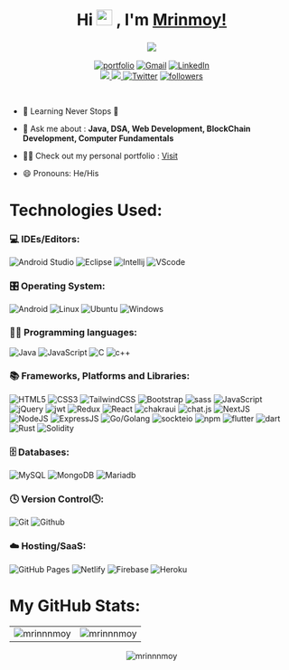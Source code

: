 <h1 align="center">
  Hi <img src="https://media.giphy.com/media/hvRJCLFzcasrR4ia7z/giphy.gif" width="28"> ,
  I'm <a href="https://www.linkedin.com/in/mrinnnmoy/" target="_blank"> Mrinmoy!</a></h1>
  
<h3 align="center"> <img src="https://readme-typing-svg.herokuapp.com?color=0357F7&lines=Full+Stack+Developer+%3A)" /> </h3>

  <p align="center">
    <a href="https://mrinnnmoy.github.io/portfolio1/"><img alt="portfolio" src="https://img.shields.io/badge/Portfolio-%23000000.svg?style=for-the-badge&logo=firefox&logoColor=#FF7139"/></a>
    <a href="mailto:mrinmoy202000@gmail.com"><img alt="Gmail" src="https://img.shields.io/badge/Gmail-D14836?style=for-the-badge&logo=gmail&logoColor=white"/></a>
    <a href="https://www.linkedin.com/in/mrinnnmoy/"><img alt="LinkedIn" src="https://img.shields.io/badge/linkedin-%230077B5.svg?style=for-the-badge&logo=linkedin&logoColor=white"/></a>
    <br>
    <a href="https://leetcode.com/mrinnnmoy/"><img src="https://img.shields.io/badge/-LeetCode-FFA116?style=for-the-badge&logo=LeetCode&logoColor=black"/> </a>
<a href="https://www.hackerrank.com/mrinnnmoy"><img src="https://img.shields.io/badge/-Hackerrank-2EC866?style=for-the-badge&logo=HackerRank&logoColor=white"/> </a>
    <a href="https://twitter.com/mrinnnmoy"><img alt="Twitter" src ="https://img.shields.io/badge/twitter-%231DA1F2.svg?style=for-the-badge&logo=Twitter&logoColor=white"></a>
    <a href="https://github.com/mrinnnmoy?tab=followers">
    <img alt="followers" title="Follow me on Github" src="https://custom-icon-badges.herokuapp.com/github/followers/mrinnnmoy?color=236ad3&labelColor=1155ba&style=for-the-badge&logo=person-add&label=Follow&logoColor=white"/></a>
  </p>
  <br>


- 🌱 Learning Never Stops 🚀

- 💬 Ask me about : **Java, DSA, Web Development, BlockChain Development, Computer Fundamentals**

- 👨‍💻 Check out my personal portfolio : <a href="https://mrinnnmoy.github.io/portfolio1/" target="_blank">Visit</a>

- 😄 Pronouns: He/His

<h1>Technologies Used:</h1>

### 💻 IDEs/Editors:
  <p>
    <img alt="Android Studio" src="https://img.shields.io/badge/Android%20Studio-3DDC84.svg?style=for-the-badge&logo=android-studio&logoColor=white"/>
    <img alt="Eclipse" src="https://img.shields.io/badge/Eclipse-FE7A16.svg?style=for-the-badge&logo=Eclipse&logoColor=white"/>
    <img alt="Intellij" src="https://img.shields.io/badge/IntelliJIDEA-000000.svg?style=for-the-badge&logo=intellij-idea&logoColor=white"/>
    <img alt="VScode" src="https://img.shields.io/badge/Visual%20Studio%20Code-0078d7.svg?style=for-the-badge&logo=visual-studio-code&logoColor=white"/>
  <p>

### 🎛️ Operating System:
  <p>
    <img alt="Android" src="https://img.shields.io/badge/Android-3DDC84?style=for-the-badge&logo=android&logoColor=white"/>
    <img alt="Linux" src="https://img.shields.io/badge/Linux-FCC624?style=for-the-badge&logo=linux&logoColor=black"/>
    <img alt="Ubuntu" src="https://img.shields.io/badge/Ubuntu-E95420?style=for-the-badge&logo=ubuntu&logoColor=white"/>
    <img alt="Windows" src="https://img.shields.io/badge/Windows-0078D6?style=for-the-badge&logo=windows&logoColor=white"/>
  <p>

    
### 👨‍💻 Programming languages:
  <p>
    <img alt="Java" src="https://img.shields.io/badge/java-%23ED8B00.svg?style=for-the-badge&logo=java&logoColor=white"/>
    <img alt="JavaScript" src="https://img.shields.io/badge/javascript-%23323330.svg?style=for-the-badge&logo=javascript&logoColor=%23F7DF1E"/>
    <img alt="C" src="https://img.shields.io/badge/c%20-%2300599C.svg?&style=for-the-badge&logo=c&logoColor=white" />
    <img alt="c++" src="https://img.shields.io/badge/C%2B%2B-00599C?style=for-the-badge&logo=c%2B%2B&logoColor=white"/>
  </p>

### 📚 Frameworks, Platforms and Libraries:
  <p>
    <img alt="HTML5" src="https://img.shields.io/badge/html5-%23E34F26.svg?style=for-the-badge&logo=html5&logoColor=white"/>
    <img alt="CSS3" src="https://img.shields.io/badge/css3-%231572B6.svg?style=for-the-badge&logo=css3&logoColor=white"/> 
    <img alt="TailwindCSS" src="https://img.shields.io/badge/Tailwind_CSS-38B2AC?style=for-the-badge&logo=tailwind-css&logoColor=white"/>
    <img alt="Bootstrap" src="https://img.shields.io/badge/bootstrap-%23563D7C.svg?style=for-the-badge&logo=bootstrap&logoColor=white"/>  
    <img alt="sass" src="https://img.shields.io/badge/Sass-CC6699?style=for-the-badge&logo=sass&logoColor=white"/>
    <img alt="JavaScript" src="https://img.shields.io/badge/javascript-%23323330.svg?style=for-the-badge&logo=javascript&logoColor=%23F7DF1E"/> 
  <br>
    <img alt="jQuery" src="https://img.shields.io/badge/jquery-%230769AD.svg?style=for-the-badge&logo=jquery&logoColor=white"/>
    <img alt="jwt" src="https://img.shields.io/badge/JWT-black?style=for-the-badge&logo=JSON%20web%20tokens"/>
    <img alt="Redux" src="https://img.shields.io/badge/Redux-593D88?style=for-the-badge&logo=redux&logoColor=white"/>  
    <img alt="React" src="https://img.shields.io/badge/react-%2320232a.svg?style=for-the-badge&logo=react&logoColor=%2361DAFB"/>
    <img alt="chakraui" src="https://img.shields.io/badge/Chakra--UI-319795?style=for-the-badge&logo=chakra-ui&logoColor=white"/>
    <img alt="chat.js" src="https://img.shields.io/badge/chart.js-F5788D.svg?style=for-the-badge&logo=chart.js&logoColor=white"/>
    <img alt="NextJS" src="https://img.shields.io/badge/next.js-000000?style=for-the-badge&logo=nextdotjs&logoColor=white"/>
  <br>
    <img alt="NodeJS" src="https://img.shields.io/badge/node.js-%2343853D.svg?style=for-the-badge&logo=node-dot-js&logoColor=white"/>
    <img alt="ExpressJS" src="https://img.shields.io/badge/Express.js-000000?style=for-the-badge&logo=express&logoColor=white"/>
    <img alt="Go/Golang" src="https://img.shields.io/badge/go-%2300ADD8.svg?style=for-the-badge&logo=go&logoColor=white"/>
    <img alt="sockteio" src="https://img.shields.io/badge/Socket.io-010101?&style=for-the-badge&logo=Socket.io&logoColor=white"/>
    <img alt="npm" src="https://img.shields.io/badge/NPM-%23000000.svg?style=for-the-badge&logo=npm&logoColor=white"/>
    <img alt="flutter" src="https://img.shields.io/badge/Flutter-%2302569B.svg?style=for-the-badge&logo=Flutter&logoColor=white"/>
    <img alt="dart" src="https://img.shields.io/badge/dart-%230175C2.svg?style=for-the-badge&logo=dart&logoColor=white"/>
  <br>
    <img alt="Rust" src="https://img.shields.io/badge/rust-%23000000.svg?style=for-the-badge&logo=rust&logoColor=white"/>
    <img alt="Solidity" src="https://img.shields.io/badge/Solidity-%23363636.svg?style=for-the-badge&logo=solidity&logoColor=white"/>
  </p>

### 🗄️ Databases:
  <p>
    <img alt="MySQL" src="https://img.shields.io/badge/mysql-%2300f.svg?style=for-the-badge&logo=mysql&logoColor=white"/>
    <img alt="MongoDB" src ="https://img.shields.io/badge/MongoDB-4EA94B?style=for-the-badge&logo=mongodb&logoColor=white"/>
  	<img alt="Mariadb" src="https://img.shields.io/badge/MariaDB-003545?style=for-the-badge&logo=mariadb&logoColor=white"/>
  </p>

### 🕓 Version Control🕓:
  <p>
    <img alt="Git" src="https://img.shields.io/badge/git-%23F05033.svg?style=for-the-badge&logo=git&logoColor=white"/>
    <img alt="Github" src="https://img.shields.io/badge/github-%23121011.svg?style=for-the-badge&logo=github&logoColor=white"/>
  </p>

### ☁️ Hosting/SaaS:
  <p>
    <img alt="GitHub Pages" src="https://img.shields.io/badge/GitHub%20Pages-327FC7.svg?logo=github&logoColor=white&style=for-the-badge"/>
    <img alt="Netlify" src="https://img.shields.io/badge/Netlify-00C7B7?style=for-the-badge&logo=netlify&logoColor=white"/>
    <img alt="Firebase" src="https://img.shields.io/badge/firebase-%23039BE5.svg?style=for-the-badge&logo=firebase"/>
    <img alt="Heroku" src="https://img.shields.io/badge/heroku-%23430098.svg?style=for-the-badge&logo=heroku&logoColor=white"/>
  <p>
    
   
  <r>
<h1>My GitHub Stats:</h1>
  <table>
    <tr>
      <td><img src="https://github-readme-stats.vercel.app/api?username=mrinnnmoy&show_icons=true&theme=gruvbox&locale=en" alt="mrinnnmoy" /></td>
      <td><img src="https://github-readme-stats.vercel.app/api/top-langs?username=mrinnnmoy&show_icons=true&theme=gruvbox&locale=en&layout=compact" alt="mrinnnmoy"/></td>
    </tr>
  </table>

<div align="center">
  <p><img align="center" src="https://github-readme-streak-stats.herokuapp.com/?user=mrinnnmoy&theme=gruvbox" alt="mrinnnmoy" /></p>
</div>
